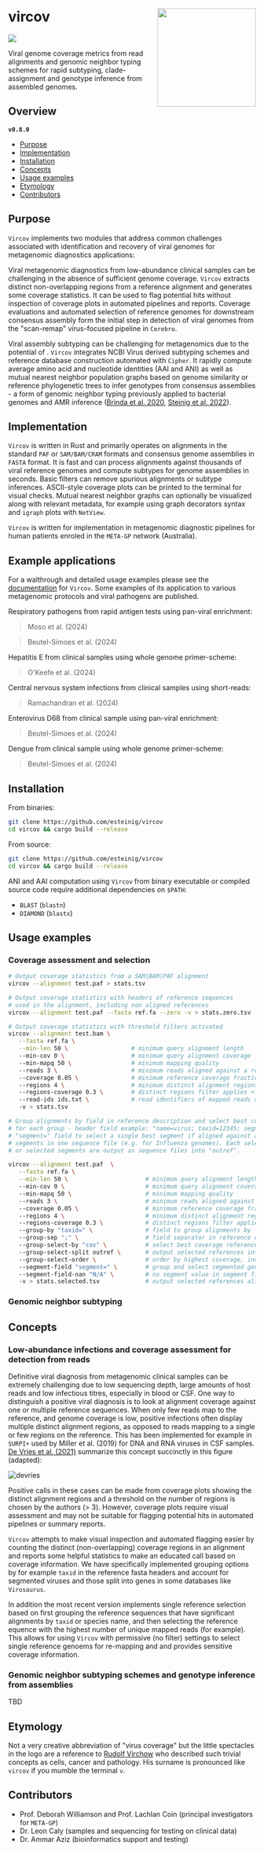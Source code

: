 # vircov <a href='https://github.com/esteinig'><img src='docs/vircov.png' align="right" height="200"/></a>

![](https://img.shields.io/badge/version-0.8.0-black.svg)

Viral genome coverage metrics from read alignments and genomic neighbor typing schemes for rapid subtyping, clade-assignment and genotype inference from assembled genomes.

## Overview


**`v0.8.0`**

- [Purpose](#purpose)
- [Implementation](#implementation)
- [Installation](#installation)
- [Concepts](#concepts)
- [Usage examples](#usage-examples)
- [Etymology](#etymology)
- [Contributors](#contributors)

## Purpose

`Vircov` implements two modules that address common challenges associated with identification and recovery of viral genomes for metagenomic diagnostics applications:

Viral metagenomic diagnostics from low-abundance clinical samples can be challenging in the absence of sufficient genome coverage. `Vircov` extracts distinct non-overlapping regions from a reference alignment and generates some coverage statistics. It can be used to flag potential hits without inspection of coverage plots in automated pipelines and reports. Coverage evaluations and automated selection of reference genomes for downstream consensus assembly form the initial step in detection of viral genomes from the "scan-remap" virus-focused pipeline in `Cerebro`.

Viral assembly subtyping can be challenging for metagenomics due to the potential of . `Vircov` integrates NCBI Virus derived subtyping schemes and reference database construction automated with `Cipher`. It rapidly compute average amino acid and nucleotide identities (AAI and ANI) as well as mutual nearest neighbor population graphs based on genome similarity or reference phylogenetic trees to infer genotypes from consensus assemblies - a form of genomic neighbor typing previously applied to bacterial genomes and AMR inference ([Brinda et al. 2020](https://www.nature.com/articles/s41564-019-0656-6), [Steinig et al. 2022](https://www.biorxiv.org/content/10.1101/2022.02.05.479210v1.full)).  

## Implementation

`Vircov` is written in Rust and primarily operates on alignments in the standard `PAF` or `SAM/BAM/CRAM` formats and consensus genome assemblies in `FASTA` format. It is fast and can process alignments against thousands of viral reference genomes and compute subtypes for genome assemblies in seconds. Basic filters can remove spurious alignments or subtype inferences. ASCII-style coverage plots can be printed to the terminal for visual checks. Mutual nearest neighbor graphs can optionally be visualized along with relevant metadata, for example using graph decorators syntax and `igraph` plots with `NetView`.

`Vircov` is written for implementation in metagenomic diagnostic pipelines for human patients enroled in the `META-GP` network (Australia).

## Example applications

For a walthrough and detailed usage examples please see the [documentation]() for `Vircov`. Some examples of its application to various metagenomic protocols and viral pathogens are published.

Respiratory pathogens from rapid antigen tests using pan-viral enrichment:

> Moso et al. (2024)

> Beutel-Simoes et al. (2024)

Hepatitis E from clinical samples using whole genome primer-scheme:

> O'Keefe et al. (2024)

Central nervous system infections from clinical samples using short-reads:

> Ramachandran et al. (2024)

Enterovirus D68 from clinical sample using pan-viral enrichment:

> Beutel-Simoes et al. (2024)

Dengue from clinical sample using whole genome primer-scheme:

> Beutel-Simoes et al. (2024)




## Installation

From binaries:

```bash
git clone https://github.com/esteinig/vircov 
cd vircov && cargo build --release
```

From source:

```bash
git clone https://github.com/esteinig/vircov 
cd vircov && cargo build --release
```

ANI and AAI computation using `Vircov` from binary executable or compiled source code require additional dependencies on `$PATH`:

* `BLAST` (`blastn`) 
* `DIAMOND` (`blastx`)


## Usage examples

### Coverage assessment and selection

```bash
# Output coverage statistics from a SAM|BAM|PAF alignment
vircov --alignment test.paf > stats.tsv

# Output coverage statistics with headers of reference sequences
# used in the alignment, including non aligned references
vircov --alignment test.paf --fasta ref.fa --zero -v > stats.zero.tsv

# Output coverage statistics with threshold filters activated
vircov --alignment test.bam \
   --fasta ref.fa \
   --min-len 50 \                  # minimum query alignment length
   --min-cov 0 \                   # minimum query alignment coverage
   --min-mapq 50 \                 # minimum mapping quality
   --reads 3 \                     # minimum reads aligned against a reference
   --coverage 0.05 \               # minimum reference coverage fraction
   --regions 4 \                   # minimum distinct alignment regions
   --regions-coverage 0.3 \        # distinct regions filter applies < coverage of 30%
   --read-ids ids.txt \            # read identifiers of mapped reads of surviving alignments
   -v > stats.tsv

# Group alignments by field in reference description and select best coverage reference
# for each group - header field example: "name=virus; taxid=12345; segment=N/A". Use the
# "segment=" field to select a single best segment if aligned against and output selected
# segments in one sequence file (e.g. for Influenza genomes). Each selected reference
# or selected segments are output as sequence files into "outref".

vircov --alignment test.paf  \
   --fasta ref.fa \
   --min-len 50 \                      # minimum query alignment length
   --min-cov 0 \                       # minimum query alignment coverage
   --min-mapq 50 \                     # minimum mapping quality
   --reads 3 \                         # minimum reads aligned against a reference
   --coverage 0.05 \                   # minimum reference coverage fraction
   --regions 4 \                       # minimum distinct alignment regions
   --regions-coverage 0.3 \            # distinct regions filter applies < coverage of 30%
   --group-by "taxid=" \               # field to group alignments by
   --group-sep ";" \                   # field separator in reference description
   --group-select-by "cov" \           # select best coverage reference sequences
   --group-select-split outref \       # output selected references into this folder
   --group-select-order \              # order by highest coverage, include as index in filename 
   --segment-field "segment=" \        # group and select segmented genomes with field
   --segment-field-nan "N/A" \         # no segment value in segment field
   -v > stats.selected.tsv             # output selected references alignment stats
```


### Genomic neighbor subtyping


## Concepts

### Low-abundance infections and coverage assessment for detection from reads

Definitive viral diagnosis from metagenomic clinical samples can be extremely challenging due to low sequencing depth, large amounts of host reads and low infectious titres, especially in blood or CSF. One way to distinguish a positive viral diagnosis is to look at alignment coverage against one or multiple reference sequences. When only few reads map to the reference, and genome coverage is low, positive infections often display multiple distinct alignment regions, as opposed to reads mapping to a single or few regions on the reference. This has been implemented for example in `SURPI+` used by Miller et al. (2019) for DNA and RNA viruses in CSF samples. [De Vries et al. (2021)](https://www.sciencedirect.com/science/article/pii/S1386653221000792) summarize this concept succinctly in this figure (adapted):

![devries](https://user-images.githubusercontent.com/12873366/158775480-447d847e-5b0d-487c-a39a-81bdf428e09d.png)

Positive calls in these cases can be made from coverage plots showing the distinct alignment regions and a threshold on the number of regions is chosen by the authors (> 3). However, coverage plots require visual assessment and may not be suitable for flagging potential hits in automated pipelines or summary reports. 

`Vircov` attempts to make visual inspection and automated flagging easier by counting the distinct (non-overlapping) coverage regions in an alignment and reports some helpful statistics to make an educated call based on coverage information. We have specifically implemented grouping options by for example `taxid` in the reference fasta headers and account for segmented viruses and those split into genes in some databases like `Virosaurus`.

In addition the most recent version implements single reference selection based on first grouping the reference sequences that have significant alignments by `taxid` or species name, and then selecting the reference equence with the highest number of unique mapped reads (for example). This allows for using `Vircov` with permissive (no filter) settings to select single reference genoems for re-mapping and and provides sensitive coverage information. 

### Genomic neighbor subtyping schemes and genotype inference from assemblies

TBD

## Etymology

Not a very creative abbreviation of "virus coverage" but the little spectacles in the logo are a reference to [Rudolf Virchow](https://en.wikipedia.org/wiki/Rudolf_Virchow) who described such trivial concepts as cells, cancer and pathology. His surname is pronounced like `vircov` if you mumble the terminal `v`.

## Contributors

* Prof. Deborah Williamson and Prof. Lachlan Coin (principal investigators for `META-GP`)
* Dr. Leon Caly (samples and sequencing for testing on clinical data)
* Dr. Ammar Aziz (bioinformatics support and testing)

